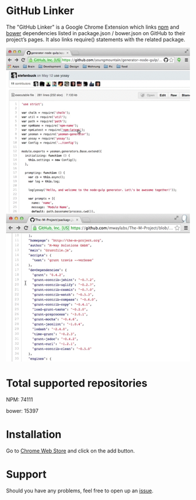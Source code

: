 # GitHub Linker

The "GitHub Linker" is a Google Chrome Extension which links [npm](http://npmjs.org) and [bower](http://bower.io) dependencies listed in package.json / bower.json on GitHub to their project’s pages. It also links require() statements with the related package.

![a](require.gif)
![a](dependencies.gif)

# Total supported repositories

NPM: 74111

bower: 15397

# Installation

Go to [Chrome Web Store](https://chrome.google.com/webstore/detail/github-linker/jlmafbaeoofdegohdhinkhilhclaklkp) and click on the add button.

# Support
Should you have any problems, feel free to open up an [issue](https://github.com/stefanbuck/github-linker/issues).
